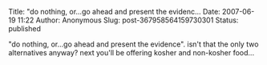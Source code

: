 Title: "do nothing, or...go ahead and present the evidenc...
Date: 2007-06-19 11:22
Author: Anonymous
Slug: post-367958564159730301
Status: published

"do nothing, or...go ahead and present the evidence". isn't that the only two alternatives anyway? next you'll be offering kosher and non-kosher food...

